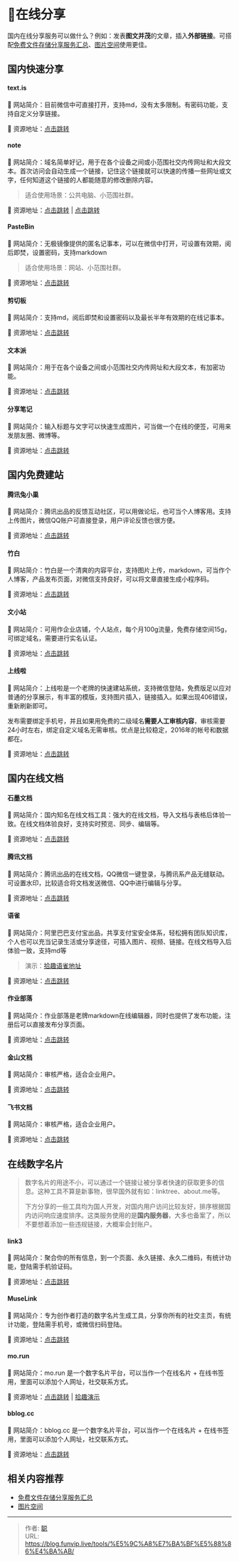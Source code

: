 # 🚀在线分享


国内在线分享服务可以做什么？例如：发表**图文并茂**的文章，插入**外部链接**。可搭配[免费文件存储分享服务汇总](/tools/文件存储/)、[图片空间](/tools/图片空间/)使用更佳。

## 国内快速分享

#### **text.is**

📁 网站简介：目前微信中可直接打开，支持md，没有太多限制。有密码功能，支持自定义分享链接。

🔗 资源地址：[点击跳转 ](https://text.is/)

#### **note**

📁 网站简介：域名简单好记，用于在各个设备之间或小范围社交内传网址和大段文本。首次访问会自动生成一个链接，记住这个链接就可以快速的传播一些网址或文字，任何知道这个链接的人都能随意的修改删除内容。

> 适合使用场景：公共电脑、小范围社群。

🔗 资源地址：[点击跳转](https://note.ms/)  | [点击跳转](https://note.re/)

#### **PasteBin**

📁 网站简介：无极镜像提供的匿名记事本，可以在微信中打开，可设置有效期，阅后即焚，设置密码，支持markdown

> 适合使用场景：网站、小范围社群。

🔗 资源地址：[点击跳转](https://paste.fastmirror.net/)

#### **剪切板**

📁 网站简介：支持md，阅后即焚和设置密码以及最长半年有效期的在线记事本。

🔗 资源地址：[点击跳转](https://toolight.cn/text/paste)

#### **文本派**

📁 网站简介：用于在各个设备之间或小范围社交内传网址和大段文本，有加密功能。

🔗 资源地址：[点击跳转](https://txtpad.cn/)

#### **分享笔记**

📁 网站简介：输入标题与文字可以快速生成图片，可当做一个在线的便签，可用来发朋友圈、微博等。

🔗 资源地址：[点击跳转](https://sharenote.app/)

## 国内免费建站

#### **腾讯兔小巢**

📁 网站简介：腾讯出品的反馈互动社区，可以用做论坛，也可当个人博客用。支持上传图片，微信QQ账户可直接登录，用户评论反馈也很方便。

🔗 资源地址：[点击跳转](https://txc.qq.com/)

#### **竹白**

📁 网站简介：竹白是一个清爽的内容平台，支持图片上传，markdown，可当作个人博客，产品发布页面，对微信支持良好，可以将文章直接生成小程序码。

🔗 资源地址：[点击跳转](https://zhubai.love/)

#### **文小站**

📁 网站简介：可用作企业店铺，个人站点，每个月100g流量，免费存储空间15g，可绑定域名，需要进行实名认证。

🔗 资源地址：[点击跳转](https://www.wenxiaozhan.com/)

#### **上线啦**

📁 网站简介：上线啦是一个老牌的快速建站系统，支持微信登陆，免费版足以应对普通的分享展示，有丰富的模版，支持图片插入，链接插入。如果出现406错误，重新刷新即可。

发布需要绑定手机号，并且如果用免费的二级域名**需要人工审核内容**，审核需要24小时左右，绑定自定义域名无需审核。优点是比较稳定，2016年的帐号和数据都在。

🔗 资源地址：[点击跳转](https://www.sxl.cn/)

## 国内在线文档

#### **石墨文档**

📁 网站简介：国内知名在线文档工具：强大的在线文档，导入文档与表格后体验一致。在线文档体验良好，支持实时预览、同步、编辑等。

🔗 资源地址：[点击跳转](https://shimo.im/)

#### **腾讯文档**

📁 网站简介：腾讯出品的在线文档，QQ微信一键登录，与腾讯系产品无缝联动。可设置水印，比较适合将文档发送微信、QQ中进行编辑与分享。

🔗 资源地址：[点击跳转](https://docs.qq.com/)

#### **语雀**

📁 网站简介：阿里巴巴支付宝出品，共享支付宝安全体系，轻松拥有团队知识库，个人也可以充当记录生活或分享途径，可插入图片、视频、链接。在线文档导入后体验一致，支持md等

> 演示：[拾趣语雀地址](https://www.yuque.com/shiqustudio)

🔗 资源地址：[点击跳转](https://www.yuque.com/)

#### **作业部落**

📁 网站简介：作业部落是老牌markdown在线编辑器，同时也提供了发布功能，注册后可以直接发布分享页面。

🔗 资源地址：[点击跳转](https://www.zybuluo.com/)

#### **金山文档**

📁 网站简介：审核严格，适合企业用户。

🔗 资源地址：[点击跳转](https://www.kdocs.cn/)  

#### **飞书文档**

📁 网站简介：审核严格，适合企业用户。

🔗 资源地址：[点击跳转](https://feishu.cn/)

## 在线数字名片

> 数字名片的用途不小，可以通过一个链接让被分享者快速的获取更多的信息。这种工具不算是新事物，很早国外就有如：linktree、about.me等。
>
> 下方分享的一些工具均为国人开发，对国内用户访问比较友好，排序根据国内访问响应速度排序。这类服务使用的是**国内服务器**，大多也备案了，所以不要想着添加一些违规链接，大概率会封账户。

#### link3

📁 网站简介：聚合你的所有信息，到一个页面、永久链接、永久二维码，有统计功能，登陆需手机验证码。

🔗 资源地址：[点击跳转](https://link3.cc/)

#### MuseLink

📁 网站简介：专为创作者打造的数字名片生成工具，分享你所有的社交主页，有统计功能，登陆需手机号，或微信扫码登陆。

🔗 资源地址：[点击跳转](https://muselink.cc/)

#### **mo.run**

📁 网站简介：mo.run 是一个数字名片平台，可以当作一个在线名片 + 在线书签用，里面可以添加个人网址，社交联系方式。

🔗 资源地址：[点击跳转](https://mo.run/) | [拾趣演示](https://mo.run/shiqu/)

#### bblog.cc

📁 网站简介：bblog.cc 是一个数字名片平台，可以当作一个在线名片 + 在线书签用，里面可以添加个人网址，社交联系方式。

🔗 资源地址：[点击跳转](https://app.bblog.cc/)

## 相关内容推荐

+   [免费文件存储分享服务汇总](/tools/文件存储/)
+   [图片空间](/tools/图片空间/)


---

> 作者: [聪](/about)  
> URL: https://blog.funvip.live/tools/%E5%9C%A8%E7%BA%BF%E5%88%86%E4%BA%AB/  

